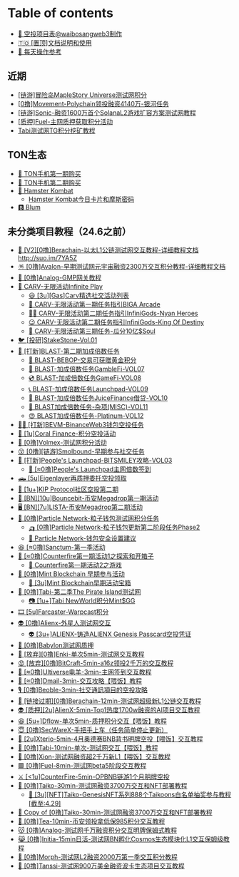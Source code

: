 # Table of contents

* [🥱 空投项目表@waibosangweb3制作](README.md)
* [🇹🇴 \[置顶\]文档说明和使用](<README (2).md>)
* [📖 每天操作参考](mei-tian-cao-zuo-can-kao.md)

## 近期

* [\[链游\]冒险岛MapleStory Universe测试网积分](jin-qi/lian-you-mao-xian-dao-maplestory-universe-ce-shi-wang-ji-fen.md)
* [\[0撸\]Movement-Polychain领投融资4140万-银河任务](jin-qi/0-lu-movementpolychain-ling-tou-rong-zi-4140-wan-yin-he-ren-wu.md)
* [\[链游\]Sonic-融资1600万首个SolanaL2游戏扩容方案测试网教程](jin-qi/page.md)
* [\[质押\]Fuel-主网质押获取积分活动](jin-qi/zhi-ya-fuel-zhu-wang-zhi-ya-huo-qu-ji-fen-huo-dong.md)
* [Tabi测试网TG积分挖矿教程](jin-qi/tabi-ce-shi-wang-tg-ji-fen-wa-kuang-jiao-cheng.md)

## TON生态

* [🥎 TON手机第一期购买](<README (1).md>)
* [🏉 TON手机第二期购买](ton-sheng-tai/ton-shou-ji-di-er-qi-gou-mai.md)
* [🐹 Hamster Kombat](ton-sheng-tai/hamster-kombat/README.md)
  * [Hamster Kombat今日卡片和摩斯密码](ton-sheng-tai/hamster-kombat/hamster-kombat-jin-ri-ka-pian-he-mo-si-mi-ma.md)
* [🅱️ Blum](ton-sheng-tai/blum.md)

## 未分类项目教程（24.6之前）

* [🐻 \[V2\]\[0撸\]Berachain-以太L1公链测试网交互教程-详细教程文档http://suo.im/7YA5Z](wei-fen-lei-xiang-mu-jiao-cheng-24.6-zhi-qian/v20-lu-berachain-yi-tai-l1-gong-lian-ce-shi-wang-jiao-hu-jiao-cheng-xiang-xi-jiao-cheng-wen-dang-htt.md)
* [🪅 \[0撸\]Avalon-早期测试网元宇宙融资2300万交互积分教程-详细教程文档](wei-fen-lei-xiang-mu-jiao-cheng-24.6-zhi-qian/0-lu-avalon-zao-qi-ce-shi-wang-yuan-yu-zhou-rong-zi-2300-wan-jiao-hu-ji-fen-jiao-cheng-xiang-xi-jiao.md)
* [🤭 \[0撸\]Analog-GMP网关教程](wei-fen-lei-xiang-mu-jiao-cheng-24.6-zhi-qian/0-lu-analoggmp-wang-guan-jiao-cheng.md)
* [🎩 CARV-无限活动Infinite Play](wei-fen-lei-xiang-mu-jiao-cheng-24.6-zhi-qian/carv-wu-xian-huo-dong-infinite-play/README.md)
  * [😃 \[3u\]\[Gas\]Carv精选社交活动列表](wei-fen-lei-xiang-mu-jiao-cheng-24.6-zhi-qian/carv-wu-xian-huo-dong-infinite-play/page.md)
  * [🚛 CARV-无限活动第一期任务指引BIGA Arcade](wei-fen-lei-xiang-mu-jiao-cheng-24.6-zhi-qian/carv-wu-xian-huo-dong-infinite-play/carv-wu-xian-huo-dong-di-yi-qi-ren-wu-zhi-yin-biga-arcade.md)
  * [🦸‍♀️ CARV-无限活动第二期任务指引InfiniGods-Nyan Heroes](wei-fen-lei-xiang-mu-jiao-cheng-24.6-zhi-qian/carv-wu-xian-huo-dong-infinite-play/carv-wu-xian-huo-dong-di-er-qi-ren-wu-zhi-yin-infinigodsnyan-heroes.md)
  * [😉 CARV-无限活动第二期任务指引InfiniGods-King Of Destiny](wei-fen-lei-xiang-mu-jiao-cheng-24.6-zhi-qian/carv-wu-xian-huo-dong-infinite-play/carv-wu-xian-huo-dong-di-er-qi-ren-wu-zhi-yin-infinigodsking-of-destiny.md)
  * [🙂 CARV-无限活动第三期任务-瓜分10亿$Soul](wei-fen-lei-xiang-mu-jiao-cheng-24.6-zhi-qian/carv-wu-xian-huo-dong-infinite-play/carv-wu-xian-huo-dong-di-san-qi-ren-wu-gua-fen-10-yi-soul.md)
* [🐦 \[投研\]StakeStone-Vol.01](wei-fen-lei-xiang-mu-jiao-cheng-24.6-zhi-qian/stakestonevol.01-tou-yan.md)
* [🥸 \[打新\]BLAST-第二期加成倍数任务](wei-fen-lei-xiang-mu-jiao-cheng-24.6-zhi-qian/da-xin-blast-di-er-qi-jia-cheng-bei-shu-ren-wu/README.md)
  * [🏹 BLAST-BEBOP-交易可获赠黄金积分](wei-fen-lei-xiang-mu-jiao-cheng-24.6-zhi-qian/da-xin-blast-di-er-qi-jia-cheng-bei-shu-ren-wu/blastbebop-jiao-yi-ke-huo-zeng-huang-jin-ji-fen.md)
  * [🚛 BLAST-加成倍数任务GambleFi-VOL07](wei-fen-lei-xiang-mu-jiao-cheng-24.6-zhi-qian/da-xin-blast-di-er-qi-jia-cheng-bei-shu-ren-wu/blast-jia-cheng-bei-shu-ren-wu-gamblefivol07.md)
  * [💿 BLAST-加成倍数任务GameFi-VOL08](wei-fen-lei-xiang-mu-jiao-cheng-24.6-zhi-qian/da-xin-blast-di-er-qi-jia-cheng-bei-shu-ren-wu/blast-jia-cheng-bei-shu-ren-wu-gamefivol08.md)
  * [📞 BLAST-加成倍数任务Launchpad-VOL09](wei-fen-lei-xiang-mu-jiao-cheng-24.6-zhi-qian/da-xin-blast-di-er-qi-jia-cheng-bei-shu-ren-wu/blast-jia-cheng-bei-shu-ren-wu-launchpadvol09.md)
  * [👋 BLAST-加成倍数任务JuiceFinance借贷-VOL10](wei-fen-lei-xiang-mu-jiao-cheng-24.6-zhi-qian/da-xin-blast-di-er-qi-jia-cheng-bei-shu-ren-wu/blast-jia-cheng-bei-shu-ren-wu-juicefinance-jie-dai-vol10.md)
  * [🤩 BLAST加成倍数任务-杂项(MISC)-VOL11](wei-fen-lei-xiang-mu-jiao-cheng-24.6-zhi-qian/da-xin-blast-di-er-qi-jia-cheng-bei-shu-ren-wu/blast-jia-cheng-bei-shu-ren-wu-za-xiang-miscvol11.md)
  * [😍 BLAST加成倍数任务-Platinum-VOL12](wei-fen-lei-xiang-mu-jiao-cheng-24.6-zhi-qian/da-xin-blast-di-er-qi-jia-cheng-bei-shu-ren-wu/blast-jia-cheng-bei-shu-ren-wu-platinumvol12.md)
* [🚵‍♀️ \[打新\]BEVM-BinanceWeb3钱包空投任务](wei-fen-lei-xiang-mu-jiao-cheng-24.6-zhi-qian/da-xin-bevmbinanceweb3-qian-bao-kong-tou-ren-wu.md)
* [🛞 \[1u\]Coral Finance-积分空投活动](wei-fen-lei-xiang-mu-jiao-cheng-24.6-zhi-qian/1ucoral-finance-ji-fen-kong-tou-huo-dong.md)
* [🎣 \[0撸\]Volmex-测试网积分活动](wei-fen-lei-xiang-mu-jiao-cheng-24.6-zhi-qian/0-lu-volmex-ce-shi-wang-ji-fen-huo-dong.md)
* [😚 \[0撸\]\[链游\]Smolbound-早期参与社交任务](wei-fen-lei-xiang-mu-jiao-cheng-24.6-zhi-qian/0-lu-lian-you-smolbound-zao-qi-can-yu-she-jiao-ren-wu.md)
* [🚐 \[打新\]People's Launchpad-BITSMILEY攻略-VOL03](wei-fen-lei-xiang-mu-jiao-cheng-24.6-zhi-qian/da-xin-peoples-launchpadbitsmiley-gong-le-vol03/README.md)
  * [🥎 \[≈0撸\]People's Launchpad主网倍数签到](wei-fen-lei-xiang-mu-jiao-cheng-24.6-zhi-qian/da-xin-peoples-launchpadbitsmiley-gong-le-vol03/0-lu-peoples-launchpad-zhu-wang-bei-shu-qian-dao.md)
* [🛻 \[5u\]Eigenlayer再质押委托空投领取](wei-fen-lei-xiang-mu-jiao-cheng-24.6-zhi-qian/5ueigenlayer-zai-zhi-ya-wei-tuo-kong-tou-ling-qu.md)
* [🎣 \[1u+\]KIP Protocol社区空投第二期](wei-fen-lei-xiang-mu-jiao-cheng-24.6-zhi-qian/1u+kip-protocol-she-qu-kong-tou-di-er-qi.md)
* [🦽 \[BN\]\[10u\]Bouncebit-币安Megadrop第一期活动](wei-fen-lei-xiang-mu-jiao-cheng-24.6-zhi-qian/bn10ubouncebit-bi-an-megadrop-di-yi-qi-huo-dong.md)
* [🖥️ \[BN\]\[7u\]LISTA-币安Megadrop第二期活动](wei-fen-lei-xiang-mu-jiao-cheng-24.6-zhi-qian/bn7ulista-bi-an-megadrop-di-er-qi-huo-dong.md)
* [💛 \[0撸\]Particle Network-粒子钱包测试网积分任务](wei-fen-lei-xiang-mu-jiao-cheng-24.6-zhi-qian/0-lu-particle-network-li-zi-qian-bao-ce-shi-wang-ji-fen-ren-wu/README.md)
  * [🛺 \[0撸\]Particle Network-粒子钱包更新第二阶段任务Phase2](wei-fen-lei-xiang-mu-jiao-cheng-24.6-zhi-qian/0-lu-particle-network-li-zi-qian-bao-ce-shi-wang-ji-fen-ren-wu/0-lu-particle-network-li-zi-qian-bao-geng-xin-di-er-jie-duan-ren-wu-phase2.md)
  * [📲 Particle Network-钱包安全设置建议](wei-fen-lei-xiang-mu-jiao-cheng-24.6-zhi-qian/0-lu-particle-network-li-zi-qian-bao-ce-shi-wang-ji-fen-ren-wu/particle-network-qian-bao-an-quan-she-zhi-jian-yi.md)
* [😆 \[≈0撸\]Sanctum-第一季活动](wei-fen-lei-xiang-mu-jiao-cheng-24.6-zhi-qian/0-lu-sanctum-di-yi-ji-huo-dong.md)
* [🚨 \[≈0撸\]Counterfire第一期活动1之探索和开箱子](wei-fen-lei-xiang-mu-jiao-cheng-24.6-zhi-qian/0-lu-counterfire-di-yi-qi-huo-dong-1-zhi-tan-suo-he-kai-xiang-zi/README.md)
  * [🚡 Counterfire第一期活动2之游戏](wei-fen-lei-xiang-mu-jiao-cheng-24.6-zhi-qian/0-lu-counterfire-di-yi-qi-huo-dong-1-zhi-tan-suo-he-kai-xiang-zi/counterfire-di-yi-qi-huo-dong-2-zhi-you-xi.md)
* [🌲 \[0撸\]Mint Blockchain 早期参与活动](wei-fen-lei-xiang-mu-jiao-cheng-24.6-zhi-qian/0-lu-mint-blockchain-zao-qi-can-yu-huo-dong/README.md)
  * [🌲 \[3u\]Mint Blockchain早期活动宝箱](wei-fen-lei-xiang-mu-jiao-cheng-24.6-zhi-qian/0-lu-mint-blockchain-zao-qi-can-yu-huo-dong/3umint-blockchain-zao-qi-huo-dong-bao-xiang.md)
* [📸 \[0撸\]Tabi-第二季The Pirate Island测试网](wei-fen-lei-xiang-mu-jiao-cheng-24.6-zhi-qian/0-lu-tabi-di-er-ji-the-pirate-island-ce-shi-wang/README.md)
  * [📷 \[1u+\]Tabi NewWorld积分Mint$GG](wei-fen-lei-xiang-mu-jiao-cheng-24.6-zhi-qian/0-lu-tabi-di-er-ji-the-pirate-island-ce-shi-wang/1u+tabi-newworld-ji-fen-mintgg.md)
* [🎞️ \[5u\]Farcaster-Warpcast积分](wei-fen-lei-xiang-mu-jiao-cheng-24.6-zhi-qian/5ufarcasterwarpcast-ji-fen.md)
* [👽 \[0撸\]Alienx-外星人测试网交互](wei-fen-lei-xiang-mu-jiao-cheng-24.6-zhi-qian/0-lu-alienx-wai-xing-ren-ce-shi-wang-jiao-hu/README.md)
  * [👽 \[3u+\]ALIENX-铸造ALIENX Genesis Passcard空投凭证](wei-fen-lei-xiang-mu-jiao-cheng-24.6-zhi-qian/0-lu-alienx-wai-xing-ren-ce-shi-wang-jiao-hu/3u+alienx-zhu-zao-alienx-genesis-passcard-kong-tou-ping-zheng.md)
* [👼 \[0撸\]Babylon测试网质押](wei-fen-lei-xiang-mu-jiao-cheng-24.6-zhi-qian/0-lu-babylon-ce-shi-wang-zhi-ya.md)
* [🤬 \[放弃\]\[0撸\]Enki-单次5min-测试网交互教程](wei-fen-lei-xiang-mu-jiao-cheng-24.6-zhi-qian/fang-qi-0-lu-enki-dan-ci-5min-ce-shi-wang-jiao-hu-jiao-cheng.md)
* [😡 \[放弃\]\[0撸\]BitCraft-5min-a16z领投2千万的交互教程](wei-fen-lei-xiang-mu-jiao-cheng-24.6-zhi-qian/fang-qi-0-lu-bitcraft5mina16z-ling-tou-2-qian-wan-de-jiao-hu-jiao-cheng.md)
* [🐏 \[≈0撸\]Ultiverse电羊-3min-主网签到交互教程](wei-fen-lei-xiang-mu-jiao-cheng-24.6-zhi-qian/0-lu-ultiverse-dian-yang-3min-zhu-wang-qian-dao-jiao-hu-jiao-cheng.md)
* [📧 \[≈0撸\]Dmail-3min-交互攻略【喂饭】教程](wei-fen-lei-xiang-mu-jiao-cheng-24.6-zhi-qian/0-lu-dmail3min-jiao-hu-gong-le-wei-fan-jiao-cheng.md)
* [🎙️ \[0撸\]Beoble-3min-社交通訊項目的空投攻略](wei-fen-lei-xiang-mu-jiao-cheng-24.6-zhi-qian/0-lu-beoble3min-she-jiao-tong-xun-xiang-mu-di-kong-tou-gong-le.md)
* [🐻 \[链接过期\]\[0撸\]Berachain-12min-测试网超级新L1公链交互教程](wei-fen-lei-xiang-mu-jiao-cheng-24.6-zhi-qian/lian-jie-guo-qi-0-lu-berachain12min-ce-shi-wang-chao-ji-xin-l1-gong-lian-jiao-hu-jiao-cheng.md)
* [👽 \[质押\]\[2u\]AlienX-5min-Top1热度1700w融资的AI项目交互教程](wei-fen-lei-xiang-mu-jiao-cheng-24.6-zhi-qian/zhi-ya-2ualienx5mintop1-re-du-1700w-rong-zi-de-ai-xiang-mu-jiao-hu-jiao-cheng.md)
* [😆 \[5u+\]Dflow-单次5min-质押积分交互【喂饭】教程](wei-fen-lei-xiang-mu-jiao-cheng-24.6-zhi-qian/5u+dflow-dan-ci-5min-zhi-ya-ji-fen-jiao-hu-wei-fan-jiao-cheng.md)
* [😇 \[0撸\]SecWareX-手把手上车（任务简单停止更新）](wei-fen-lei-xiang-mu-jiao-cheng-24.6-zhi-qian/0-lu-secwarex-shou-ba-shou-shang-che-ren-wu-jian-dan-ting-zhi-geng-xin.md)
* [🦕 \[2u\]Xterio-5min-4月奥德赛BNB背书明牌空投【喂饭】交互教程](wei-fen-lei-xiang-mu-jiao-cheng-24.6-zhi-qian/2uxterio5min4-yue-ao-de-sai-bnb-bei-shu-ming-pai-kong-tou-wei-fan-jiao-hu-jiao-cheng.md)
* [🚠 \[0撸\]Tabi-10min-单次-测试网交互【喂饭】教程](wei-fen-lei-xiang-mu-jiao-cheng-24.6-zhi-qian/0-lu-tabi10min-dan-ci-ce-shi-wang-jiao-hu-wei-fan-jiao-cheng.md)
* [🌋 \[0撸\]Xion-测试网融资超2千万新L1【喂饭】交互教程](wei-fen-lei-xiang-mu-jiao-cheng-24.6-zhi-qian/0-lu-xion-ce-shi-wang-rong-zi-chao-2-qian-wan-xin-l1-wei-fan-jiao-hu-jiao-cheng.md)
* [🟩 \[0撸\]Fuel-8min-测试网beta5阶段交互教程](wei-fen-lei-xiang-mu-jiao-cheng-24.6-zhi-qian/0-lu-fuel8min-ce-shi-wang-beta5-jie-duan-jiao-hu-jiao-cheng.md)
* [⚔️ \[<1u\]CounterFire-5min-OPBNB链游1个月明牌空投](wei-fen-lei-xiang-mu-jiao-cheng-24.6-zhi-qian/1ucounterfire5minopbnb-lian-you-1-ge-yue-ming-pai-kong-tou.md)
* [🗼 \[0撸\]Taiko-30min-测试网融资3700万交互和NFT部署教程](wei-fen-lei-xiang-mu-jiao-cheng-24.6-zhi-qian/0-lu-taiko30min-ce-shi-wang-rong-zi-3700-wan-jiao-hu-he-nft-bu-shu-jiao-cheng/README.md)
  * [🥎 \[3u\]\[NFT\]Taiko-GenesisNFT系列888个Taikoons白名单抽奖参与教程\[截至:4.29\]](wei-fen-lei-xiang-mu-jiao-cheng-24.6-zhi-qian/0-lu-taiko30min-ce-shi-wang-rong-zi-3700-wan-jiao-hu-he-nft-bu-shu-jiao-cheng/3unfttaikogenesisnft-xi-lie-888-ge-taikoons-bai-ming-dan-chou-jiang-can-yu-jiao-cheng-jie-zhi-4.29.md)
* [🍃 Copy of \[0撸\]Taiko-30min-测试网融资3700万交互和NFT部署教程](wei-fen-lei-xiang-mu-jiao-cheng-24.6-zhi-qian/copy-of-0-lu-taiko30min-ce-shi-wang-rong-zi-3700-wan-jiao-hu-he-nft-bu-shu-jiao-cheng.md)
* [🍵 \[0撸\]Tea-10min-币安领投拿低保985积分交互教程](wei-fen-lei-xiang-mu-jiao-cheng-24.6-zhi-qian/0-lu-tea10min-bi-an-ling-tou-na-di-bao-985-ji-fen-jiao-hu-jiao-cheng.md)
* [😽 \[0撸\]Analog-测试网千万融资积分交互明牌保姆式教程](wei-fen-lei-xiang-mu-jiao-cheng-24.6-zhi-qian/0-lu-analog-ce-shi-wang-qian-wan-rong-zi-ji-fen-jiao-hu-ming-pai-bao-mu-shi-jiao-cheng.md)
* [😹 \[0撸\]Initia-15min日活-测试网BN孵化Cosmos生态模块化L1交互保姆级教程](wei-fen-lei-xiang-mu-jiao-cheng-24.6-zhi-qian/0-lu-initia15min-ri-huo-ce-shi-wang-bn-fu-hua-cosmos-sheng-tai-mo-kuai-hua-l1-jiao-hu-bao-mu-ji-jiao.md)
* [🤑 \[0撸\]Morph-测试网L2融资2000万第一季交互积分教程](wei-fen-lei-xiang-mu-jiao-cheng-24.6-zhi-qian/0-lu-morph-ce-shi-wang-l2-rong-zi-2000-wan-di-yi-ji-jiao-hu-ji-fen-jiao-cheng.md)
* [🤑 \[0撸\]Tanssi-测试网900万美金融资波卡生态项目交互教程](wei-fen-lei-xiang-mu-jiao-cheng-24.6-zhi-qian/0-lu-tanssi-ce-shi-wang-900-wan-mei-jin-rong-zi-bo-ka-sheng-tai-xiang-mu-jiao-hu-jiao-cheng.md)
